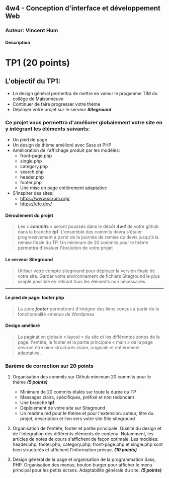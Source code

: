## 4w4 - Conception d'interface et développement Web
### Auteur: Vincent Hum
#### Description

# TP1 (20 points)

## L\'objectif du TP1:

- Le design général permettra de mettre en valeur le progamme TIM du collège de Maisonneuve
- Continuer de faire progresser votre thème
- Déployer votre projet sur le serveur **_Siteground_**

### Ce projet vous permettra d\'améliorer globalement votre site en y intégrant les éléments suivants:

- Un pied de page
- Un design de thème amélioré avec Sass et PHP
- Amélioration de l'affichage produit par les modèles:
  - front-page.php
  - single.php
  - category.php
  - search.php
  - header.php
  - footer.php
  - Une mise en page entièrement adaptative
- S'inspirer des sites:
  - https://www.scrum.org/
  - https://cfe.dev/

#### Déroulement du projet

> Les « **_commits_** » seront poussés dans le dépôt **_4w4_** de votre github dans la branche **_tp1_**.
> L\'ensemble des commits devra s\'étaler progressivement à partir de la journée de remise du devis jusqu\'à la remise finale du TP.
> Un minimum de 20 commits pour le thème permettra d\'évaluer l\'évolution de votre projet

#### Le serveur Siteground

> Utiliser votre compte siteground pour déployer la version finale de votre site.
> Garder votre environnement de fichiers Siteground le plus simple possible en retirant tous les éléments non nécessaires.

---

#### Le pied de page: footer.php

> La zone **_footer_** permettront d\'intégrer des liens conçus à partir de la fonctionnalité «menu» de Wordpress

#### Design amélioré

> La pagination globale « layout » du site et les différentes zones de la page: l'entête, le footer et la partie principale « main » de la page devront être bien structurés claire, originale et entièrement adaptative.

### Barème de correction sur 20 points

1. Organisation des commits sur Github minimum 20 commits pour le thème **_(5 points)_**

   - Minimum de 20 commits étalés sur toute la durée du TP
   - Messages clairs, spécifiques, préfixé et non redondant
   - Une branche **tp1**
   - Déploiement de votre site sur Siteground
   - Un readme.md pour le thème et pour l'extension: auteur, titre du projet, description et lien vers votre site Site siteground

2. Organisation de l'entête, footer et partie principale. Qualité du design et de l’intégration des différents éléments de contenu. Notamment, les articles de notes de cours s'affichent de façon optimale. Les modèles: header.php, footer.php, category.php, front-page.php et single.php sont bien structurés et affichent l'information prévue. **_(10 points)_**
3. Design général de la page et organisation de la programmation Sass, PHP. Organisation des menus, bouton burger pour afficher le menu principal pour les petits écrans. Adaptabilité générale du site. **_(5 points)_**

